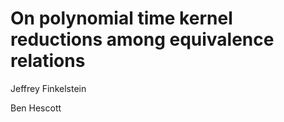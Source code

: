 <!SLIDE title-slide>

# On polynomial time kernel reductions among equivalence relations #

Jeffrey Finkelstein

Ben Hescott
